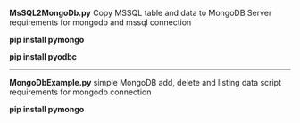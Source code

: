 <b>MsSQL2MongoDb.py</b> Copy MSSQL table and data to MongoDB Server 
requirements for mongodb and mssql connection 

<b>pip install pymongo</b>

<b>pip install pyodbc</b>

<hr>

<b>MongoDbExample.py</b> simple MongoDB add, delete and listing data script
requirements for mongodb connection 

<b>pip install pymongo</b>
